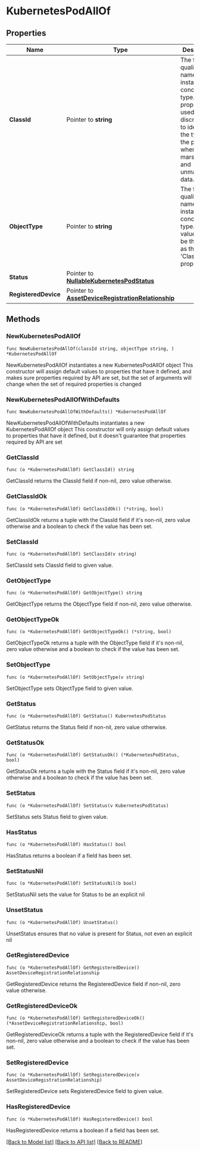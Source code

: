 # KubernetesPodAllOf

## Properties

Name | Type | Description | Notes
------------ | ------------- | ------------- | -------------
**ClassId** | Pointer to **string** | The fully-qualified name of the instantiated, concrete type. This property is used as a discriminator to identify the type of the payload when marshaling and unmarshaling data. | [default to "kubernetes.Pod"]
**ObjectType** | Pointer to **string** | The fully-qualified name of the instantiated, concrete type. The value should be the same as the &#39;ClassId&#39; property. | [default to "kubernetes.Pod"]
**Status** | Pointer to [**NullableKubernetesPodStatus**](KubernetesPodStatus.md) |  | [optional] 
**RegisteredDevice** | Pointer to [**AssetDeviceRegistrationRelationship**](AssetDeviceRegistrationRelationship.md) |  | [optional] 

## Methods

### NewKubernetesPodAllOf

`func NewKubernetesPodAllOf(classId string, objectType string, ) *KubernetesPodAllOf`

NewKubernetesPodAllOf instantiates a new KubernetesPodAllOf object
This constructor will assign default values to properties that have it defined,
and makes sure properties required by API are set, but the set of arguments
will change when the set of required properties is changed

### NewKubernetesPodAllOfWithDefaults

`func NewKubernetesPodAllOfWithDefaults() *KubernetesPodAllOf`

NewKubernetesPodAllOfWithDefaults instantiates a new KubernetesPodAllOf object
This constructor will only assign default values to properties that have it defined,
but it doesn't guarantee that properties required by API are set

### GetClassId

`func (o *KubernetesPodAllOf) GetClassId() string`

GetClassId returns the ClassId field if non-nil, zero value otherwise.

### GetClassIdOk

`func (o *KubernetesPodAllOf) GetClassIdOk() (*string, bool)`

GetClassIdOk returns a tuple with the ClassId field if it's non-nil, zero value otherwise
and a boolean to check if the value has been set.

### SetClassId

`func (o *KubernetesPodAllOf) SetClassId(v string)`

SetClassId sets ClassId field to given value.


### GetObjectType

`func (o *KubernetesPodAllOf) GetObjectType() string`

GetObjectType returns the ObjectType field if non-nil, zero value otherwise.

### GetObjectTypeOk

`func (o *KubernetesPodAllOf) GetObjectTypeOk() (*string, bool)`

GetObjectTypeOk returns a tuple with the ObjectType field if it's non-nil, zero value otherwise
and a boolean to check if the value has been set.

### SetObjectType

`func (o *KubernetesPodAllOf) SetObjectType(v string)`

SetObjectType sets ObjectType field to given value.


### GetStatus

`func (o *KubernetesPodAllOf) GetStatus() KubernetesPodStatus`

GetStatus returns the Status field if non-nil, zero value otherwise.

### GetStatusOk

`func (o *KubernetesPodAllOf) GetStatusOk() (*KubernetesPodStatus, bool)`

GetStatusOk returns a tuple with the Status field if it's non-nil, zero value otherwise
and a boolean to check if the value has been set.

### SetStatus

`func (o *KubernetesPodAllOf) SetStatus(v KubernetesPodStatus)`

SetStatus sets Status field to given value.

### HasStatus

`func (o *KubernetesPodAllOf) HasStatus() bool`

HasStatus returns a boolean if a field has been set.

### SetStatusNil

`func (o *KubernetesPodAllOf) SetStatusNil(b bool)`

 SetStatusNil sets the value for Status to be an explicit nil

### UnsetStatus
`func (o *KubernetesPodAllOf) UnsetStatus()`

UnsetStatus ensures that no value is present for Status, not even an explicit nil
### GetRegisteredDevice

`func (o *KubernetesPodAllOf) GetRegisteredDevice() AssetDeviceRegistrationRelationship`

GetRegisteredDevice returns the RegisteredDevice field if non-nil, zero value otherwise.

### GetRegisteredDeviceOk

`func (o *KubernetesPodAllOf) GetRegisteredDeviceOk() (*AssetDeviceRegistrationRelationship, bool)`

GetRegisteredDeviceOk returns a tuple with the RegisteredDevice field if it's non-nil, zero value otherwise
and a boolean to check if the value has been set.

### SetRegisteredDevice

`func (o *KubernetesPodAllOf) SetRegisteredDevice(v AssetDeviceRegistrationRelationship)`

SetRegisteredDevice sets RegisteredDevice field to given value.

### HasRegisteredDevice

`func (o *KubernetesPodAllOf) HasRegisteredDevice() bool`

HasRegisteredDevice returns a boolean if a field has been set.


[[Back to Model list]](../README.md#documentation-for-models) [[Back to API list]](../README.md#documentation-for-api-endpoints) [[Back to README]](../README.md)


